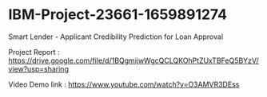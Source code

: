# IBM-Project-23661-1659891274
Smart Lender - Applicant Credibility Prediction for Loan Approval

Project Report : https://drive.google.com/file/d/1BQgmijwWgcQCLQKOhPtZUxTBFeQ5BYzV/view?usp=sharing



Video Demo link : https://www.youtube.com/watch?v=O3AMVR3DEss
